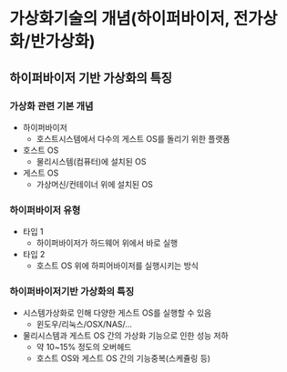 # 가상화기술의 개념(하이퍼바이저, 전가상화/반가상화)

## 하이퍼바이저 기반 가상화의 특징
### 가상화 관련 기본 개념
- 하이퍼바이저
    - 호스트시스템에서 다수의 게스트 OS를 돌리기 위한 플랫폼
- 호스트 OS
    - 물리시스템(컴퓨터)에 설치된 OS
- 게스트 OS
    - 가상머신/컨테이너 위에 설치된 OS
    
### 하이퍼바이저 유형
- 타입 1
    - 하이퍼바이저가 하드웨어 위에서 바로 실행
- 타입 2
    - 호스트 OS 위에 하피어바이저를 실행시키는 방식    

### 하이퍼바이저기반 가상화의 특징
- 시스템가상화로 인해 다양한 게스트 OS를 실행할 수 있음
    - 윈도우/리눅스/OSX/NAS/...
- 물리시스템과 게스트 OS 간의 가상화 기능으로 인한 성능 저하
    - 약 10~15% 정도의 오버헤드
    - 호스트 OS와 게스트 OS 간의 기능중복(스케쥴링 등)
    